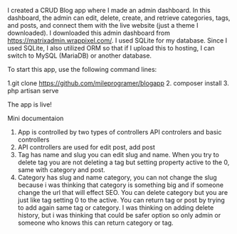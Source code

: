 I created a CRUD Blog app where I made an admin dashboard. In this dashboard, the admin can edit, delete, create, and retrieve categories, tags, and posts, and connect them with the live website (just a theme I downloaded). I downloaded this admin dashboard from https://matrixadmin.wrappixel.com/. I used SQLite for my database. Since I used SQLite, I also utilized ORM so that if I upload this to hosting, I can switch to MySQL (MariaDB) or another database.

To start this app, use the following command lines:

1.git clone https://github.com/mileprogramer/blogapp
2. composer install
3. php artisan serve

The app is live!

Mini documentaion
1. App is controlled by two types of controllers API controlers and basic controllers
2. API controllers are used for edit post, add post
3. Tag has name and slug you can edit slug and name. When you try to delete tag you are not deleting a tag but setting property active to the 0, same with category and post.
5. Category has slug and name category, you can not change the slug because i was thinking that category is something big and if someone change the url that will effect SEO. You can delete category but you are just like tag setting 0 to the active. You can return tag or post by trying to add again same tag or category. I was thinking on adding delete history, but i was thinking that could be safer option so only admin or someone who knows this can return category or tag.
